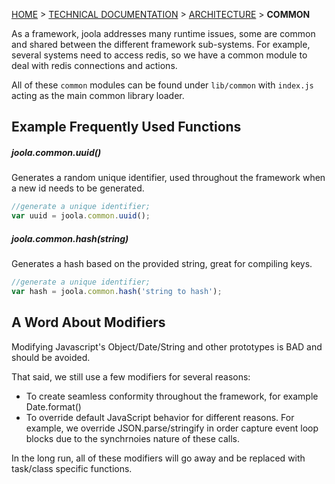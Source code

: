 [HOME](Home) > [TECHNICAL DOCUMENTATION](technical-documentation) > [ARCHITECTURE](architecture) > **COMMON**

As a framework, joola addresses many runtime issues, some are common and shared between the different framework sub-systems.
For example, several systems need to access redis, so we have a common module to deal with redis connections and actions.

All of these `common` modules can be found under `lib/common` with `index.js` acting as the main common library loader.

## Example Frequently Used Functions

##### joola.common.uuid()
Generates a random unique identifier, used throughout the framework when a new id needs to be generated.
```js
//generate a unique identifier;
var uuid = joola.common.uuid();
```

##### joola.common.hash(string)
Generates a hash based on the provided string, great for compiling keys.
```js
//generate a unique identifier;
var hash = joola.common.hash('string to hash');
```

## A Word About Modifiers
Modifying Javascript's Object/Date/String and other prototypes is BAD and should be avoided.

That said, we still use a few modifiers for several reasons:
- To create seamless conformity throughout the framework, for example Date.format()
- To override default JavaScript behavior for different reasons. For example, we override JSON.parse/stringify in order capture event loop blocks due to the synchrnoies nature of these calls.

In the long run, all of these modifiers will go away and be replaced with task/class specific functions.


